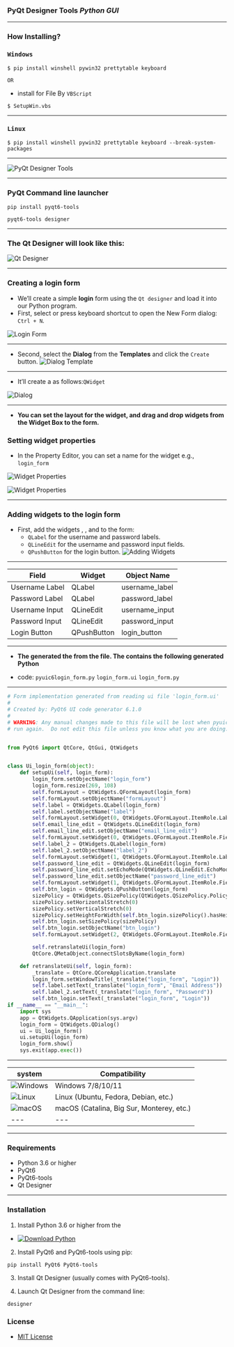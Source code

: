 ### PyQt Designer Tools ***Python GUI***

---

### How Installing?

### `Windows`
```
$ pip install winshell pywin32 prettytable keyboard
```

`OR`

- install for File By `VBScript`
  
```
$ SetupWin.vbs
```

---

### `Linux`
```
$ pip install winshell pywin32 prettytable keyboard --break-system-packages
```

---

![PyQt Designer Tools](image/2.png)

---

### PyQt Command line launcher

```
pip install pyqt6-tools
```

```
pyqt6-tools designer
```

---

### The Qt Designer will look like this:
![Qt Designer](image/1.png)

---

### Creating a login form 

- We’ll create a simple **login** form using the `Qt designer` and load it into our Python program.
- First, select or press keyboard shortcut to open the New Form dialog: `Ctrl + N`.

![Login Form](image/3.png)

---

- Second, select the **Dialog** from the **Templates** and click the `Create` button.
![Dialog Template](image/4.png)

---

- It’ll create a as follows:`QWidget`

![Dialog](image/5.png)

---

- **You can set the layout for the widget, and drag and drop widgets from the Widget Box to the form.**

### Setting widget properties

- In the Property Editor, you can set a name for the widget e.g., `login_form`

![Widget Properties](image/6.png)

![Widget Properties](image/7.png)

---

### Adding widgets to the login form

- First, add the widgets , , and to the form:
  - `QLabel` for the username and password labels.
  - `QLineEdit` for the username and password input fields.
  - `QPushButton` for the login button.
![Adding Widgets](image/8.png)

---

| Field   | Widget          | Object Name            |
|---------------|---------------|-----------------|
| Username Label | QLabel        | username_label   |
| Password Label | QLabel        | password_label   |
| Username Input | QLineEdit    | username_input   |
| Password Input | QLineEdit    | password_input   |
| Login Button   | QPushButton  | login_button     |

---

- **The generated the from the file. The contains the following generated Python**

- code: `pyuic6login_form.py` `login_form.ui` `login_form.py`

---

```python
# Form implementation generated from reading ui file 'login_form.ui'
#
# Created by: PyQt6 UI code generator 6.1.0
#
# WARNING: Any manual changes made to this file will be lost when pyuic6 is
# run again.  Do not edit this file unless you know what you are doing.


from PyQt6 import QtCore, QtGui, QtWidgets


class Ui_login_form(object):
    def setupUi(self, login_form):
        login_form.setObjectName("login_form")
        login_form.resize(269, 108)
        self.formLayout = QtWidgets.QFormLayout(login_form)
        self.formLayout.setObjectName("formLayout")
        self.label = QtWidgets.QLabel(login_form)
        self.label.setObjectName("label")
        self.formLayout.setWidget(0, QtWidgets.QFormLayout.ItemRole.LabelRole, self.label)
        self.email_line_edit = QtWidgets.QLineEdit(login_form)
        self.email_line_edit.setObjectName("email_line_edit")
        self.formLayout.setWidget(0, QtWidgets.QFormLayout.ItemRole.FieldRole, self.email_line_edit)
        self.label_2 = QtWidgets.QLabel(login_form)
        self.label_2.setObjectName("label_2")
        self.formLayout.setWidget(1, QtWidgets.QFormLayout.ItemRole.LabelRole, self.label_2)
        self.password_line_edit = QtWidgets.QLineEdit(login_form)
        self.password_line_edit.setEchoMode(QtWidgets.QLineEdit.EchoMode.Password)
        self.password_line_edit.setObjectName("password_line_edit")
        self.formLayout.setWidget(1, QtWidgets.QFormLayout.ItemRole.FieldRole, self.password_line_edit)
        self.btn_login = QtWidgets.QPushButton(login_form)
        sizePolicy = QtWidgets.QSizePolicy(QtWidgets.QSizePolicy.Policy.Fixed, QtWidgets.QSizePolicy.Policy.Fixed)
        sizePolicy.setHorizontalStretch(0)
        sizePolicy.setVerticalStretch(0)
        sizePolicy.setHeightForWidth(self.btn_login.sizePolicy().hasHeightForWidth())
        self.btn_login.setSizePolicy(sizePolicy)
        self.btn_login.setObjectName("btn_login")
        self.formLayout.setWidget(2, QtWidgets.QFormLayout.ItemRole.FieldRole, self.btn_login)

        self.retranslateUi(login_form)
        QtCore.QMetaObject.connectSlotsByName(login_form)

    def retranslateUi(self, login_form):
        _translate = QtCore.QCoreApplication.translate
        login_form.setWindowTitle(_translate("login_form", "Login"))
        self.label.setText(_translate("login_form", "Email Address"))
        self.label_2.setText(_translate("login_form", "Password"))
        self.btn_login.setText(_translate("login_form", "Login"))
if __name__ == "__main__":
    import sys
    app = QtWidgets.QApplication(sys.argv)
    login_form = QtWidgets.QDialog()
    ui = Ui_login_form()
    ui.setupUi(login_form)
    login_form.show()
    sys.exit(app.exec())
```

---

| system | Compatibility |
|--------|---------------|
| ![Windows](https://custom-icon-badges.demolab.com/badge/Windows-0078D6?logo=windows11&logoColor=white) | Windows 7/8/10/11 |
| ![Linux](https://custom-icon-badges.demolab.com/badge/Linux-FCC624?logo=linux&logoColor=black) | Linux (Ubuntu, Fedora, Debian, etc.) |
| ![macOS](https://custom-icon-badges.demolab.com/badge/macOS-000000?logo=apple&logoColor=white) | macOS (Catalina, Big Sur, Monterey, etc.) |
---|---

---
### Requirements
- Python 3.6 or higher
- PyQt6
- PyQt6-tools
- Qt Designer
---
### Installation
1. Install Python 3.6 or higher from the 
- [![Download Python](https://img.shields.io/badge/Download-Python-blue?logo=python&logoColor=white)](https://www.python.org/ftp/python/3.11.0/python-3.11.0rc2-amd64.exe)
2. Install PyQt6 and PyQt6-tools using pip:
```
pip install PyQt6 PyQt6-tools
```
3. Install Qt Designer (usually comes with PyQt6-tools).

4. Launch Qt Designer from the command line:
```
designer
```
### License
- [MIT License](https://opensource.org/licenses/MIT)
